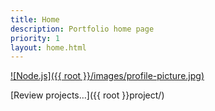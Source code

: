 ```yaml
---
title: Home
description: Portfolio home page
priority: 1
layout: home.html
---
```


[![Node.js]({{ root }}/images/profile-picture.jpg)](https://github.com/louislefevre)

[Review projects&hellip;]({{ root }}project/)

